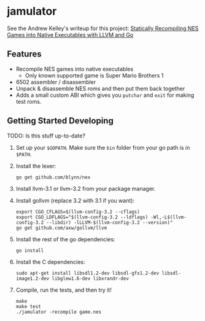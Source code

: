 # jamulator

See the Andrew Kelley's writeup for this project:
[Statically Recompiling NES Games into Native Executables with LLVM and Go](http://andrewkelley.me/post/jamulator.html)

## Features

 * Recompile NES games into native executables
   - Only known supported game is Super Mario Brothers 1
 * 6502 assembler / disassembler
 * Unpack & disassemble NES roms and then put them back together
 * Adds a small custom ABI which gives you `putchar` and `exit`
   for making test roms.

## Getting Started Developing

TODO: Is this stuff up-to-date?

1. Set up your `$GOPATH`. Make sure the `bin` folder from your go path
   is in `$PATH`.
2. Install the lexer:

    ```
    go get github.com/blynn/nex
    ```

3. Install llvm-3.1 or llvm-3.2 from your package manager.
4. Install gollvm (replace 3.2 with 3.1 if you want):

    ```
    export CGO_CFLAGS=$(llvm-config-3.2 --cflags)
    export CGO_LDFLAGS="$(llvm-config-3.2 --ldflags) -Wl,-L$(llvm-config-3.2 --libdir) -lLLVM-$(llvm-config-3.2 --version)"
    go get github.com/axw/gollvm/llvm
    ```

5. Install the rest of the go dependencies:

    ```
    go install
    ```

6. Install the C dependencies:

    ```
    sudo apt-get install libsdl1.2-dev libsdl-gfx1.2-dev libsdl-image1.2-dev libglew1.6-dev libxrandr-dev
    ```

7. Compile, run the tests, and then try it!

    ```
    make
    make test
    ./jamulator -recompile game.nes
    ```

